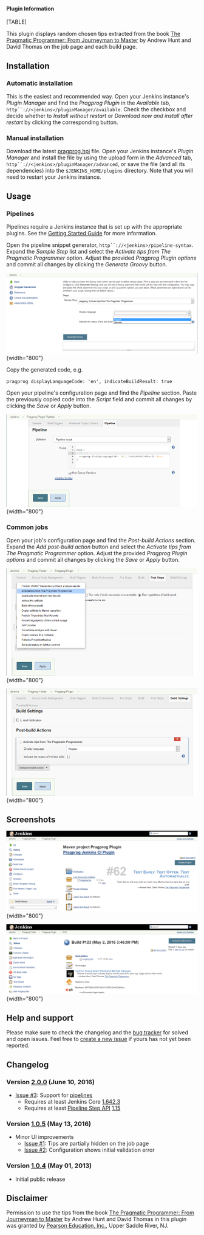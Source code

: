 #### Plugin Information

[TABLE]

This plugin displays random chosen tips extracted from the book [The
Pragmatic Programmer: From Journeyman to
Master](http://pragprog.com/the-pragmatic-programmer/ "The Pragmatic Programmer: From Journeyman to Master by Andrew Hunt and David Thomas, 1st edition, copyright 2000. Reprinted by permission of Pearson Education, Inc., Upper Saddle River, NJ.")
by Andrew Hunt and David Thomas on the job page and each build page.

## Installation

### Automatic installation

This is the easiest and recommended way. Open your Jenkins instance's
*Plugin Manager* and find the *Pragprog Plugin* in the *Available* tab,
`http``://<jenkins>/pluginManager/available`. Check the checkbox and
decide whether to *Install without restart* or *Download now and install
after restart* by clicking the corresponding button.

### Manual installation

Download the latest
[pragprog.hpi](http://updates.jenkins-ci.org/latest/pragprog.hpi) file.
Open your Jenkins instance's *Plugin Manager* and install the file by
using the upload form in the *Advanced* tab,
`http``://<jenkins>/pluginManager/advanced`, or save the file (and all
its dependencies) into the `$JENKINS_HOME/plugins` directory. Note that
you will need to restart your Jenkins instance.

## Usage

### Pipelines

Pipelines require a Jenkins instance that is set up with the appropriate
plugins. See the [Getting Started
Guide](https://jenkins.io/doc/pipeline/#preparing-jenkins-to-run-pipelines)
for more information.

Open the pipeline snippet generator,
`http``://<jenkins>/pipeline-syntax`. Expand the *Sample Step* list and
select the *Activate tips from The Pragmatic Programmer* option. Adjust
the provided *Pragprog Plugin options* and commit all changes by
clicking the *Generate Groovy* button.

![](docs/images/2016-06-10_11h13_57.png){width="800"}

Copy the generated code, e.g.

``` syntaxhighlighter-pre
pragprog displayLanguageCode: 'en', indicateBuildResult: true
```

Open your pipeline's configuration page and find the *Pipeline* section.
Paste the previously copied code into the *Script* field and commit all
changes by clicking the *Save* or *Apply* button.

![](docs/images/2016-06-10_11h22_51.png){width="800"}

### Common jobs

Open your job's configuration page and find the *Post-build Actions*
section. Expand the *Add post-build action* button and select the
*Activate tips from The Pragmatic Programmer* option. Adjust the
provided *Pragprog Plugin options* and commit all changes by clicking
the *Save* or *Apply* button.

![](docs/images/2016-05-14_13h31_15.png){width="800"}

![](docs/images/2016-05-14_13h35_13.png){width="800"}

## Screenshots

![](docs/images/2016-05-14_13h38_30.png){width="800"}

![](docs/images/2016-05-14_13h41_43.png){width="800"}

## Help and support

Please make sure to check the changelog and the [bug
tracker](http://bitbucket.org/torsten_ehrhorn/pragprog/issues/ "External link to the bug tracker web site")
for solved and open issues. Feel free to [create a new
issue](http://bitbucket.org/torsten_ehrhorn/pragprog/issues/new "External link to the bug tracker web site")
if yours has not yet been reported.

## Changelog

### Version [2.0.0](http://updates.jenkins-ci.org/download/plugins/pragprog/2.0.0/pragprog.hpi) (June 10, 2016)

-   [Issue
    \#3](https://bitbucket.org/torsten_ehrhorn/pragprog/issues/3/):
    Support for
    [pipelines](https://wiki.jenkins-ci.org/display/JENKINS/Pipeline+Plugin)
    -   Requires at least Jenkins Core
        [1.642.3](http://updates.jenkins-ci.org/download/war/1.642.3/jenkins.war)
    -   Requires at least [Pipeline Step
        API](https://wiki.jenkins-ci.org/display/JENKINS/Pipeline+Step+API+Plugin)
        [1.15](http://updates.jenkins-ci.org/download/plugins/workflow-step-api/1.15/workflow-step-api.hpi)

### Version [1.0.5](http://updates.jenkins-ci.org/download/plugins/pragprog/1.0.5/pragprog.hpi) (May 13, 2016)

-   Minor UI improvements
    -   [Issue
        \#1](https://bitbucket.org/torsten_ehrhorn/pragprog/issues/1/):
        Tips are partially hidden on the job page
    -   [Issue
        \#2](https://bitbucket.org/torsten_ehrhorn/pragprog/issues/2/):
        Configuration shows initial validation error

### Version [1.0.4](http://updates.jenkins-ci.org/download/plugins/pragprog/1.0.4/pragprog.hpi) (May 01, 2013)

-   Initial public release

## Disclaimer

Permission to use the tips from the book [The Pragmatic Programmer: From
Journeyman to
Master](http://pragprog.com/the-pragmatic-programmer/ "The Pragmatic Programmer: From Journeyman to Master by Andrew Hunt and David Thomas, 1st edition, copyright 2000. Reprinted by permission of Pearson Education, Inc., Upper Saddle River, NJ.")
by Andrew Hunt and David Thomas in this plugin was granted by [Pearson
Education,
Inc.](http://www.pearson.com/ "External link to the Pearson Education, Inc. web site"),
Upper Saddle River, NJ.
